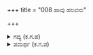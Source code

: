 +++
title = "008 ಹಾವು ಹಲವನು"

+++

<details><summary>ಗದ್ಯ (ಕ.ಗ.ಪ) </summary>

8. ಹಾವು ಹಲವು ಮರಿಗಳನ್ನು ಹಡೆದು ಲೋಕಕ್ಕೆ ಸಾವು ತರುವಂತೆ ನೀನು ಭೂಮಿಗೆ ಭಾರವಾದ ನೂರು ಮಕ್ಕಳನ್ನು ಹಡೆದು ಕೆಡೆಸಿದೆ. ವಿಚಾರಿಸಿದರೆ ಸರ್ವಜ್ಞನೂ ಸರ್ವಗುಣ ಸಂಪನ್ನನೂ ಆದ ಅರ್ಜುನನಂತಹ ಒಬ್ಬ ಮಗನು ಸಾಲದೆ ? ಕೆಲಸಕ್ಕೆ ಬಾರದ ನಾಡನಾಯಿಗಳಿಂದೇನು ಫಲ !
</details>

<details><summary>ಪದಾರ್ಥ (ಕ.ಗ.ಪ) </summary>

ನಾಡನಾಯಿ-ಊರನಾಯಿ/ಬೀದಿನಾಯಿ
</details>
